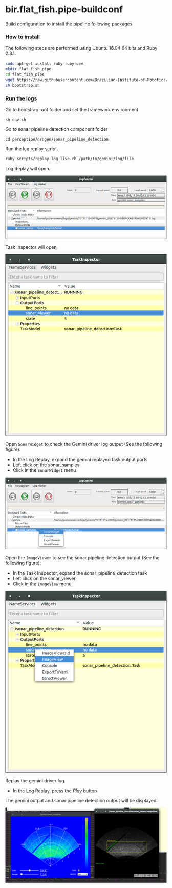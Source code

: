 # bir.flat_fish.pipe-buildconf
 Build configuration to install the pipeline following packages

### How to install

The following steps are performed using Ubuntu 16.04 64 bits and Ruby 2.3.1.

```sh
sudo apt-get install ruby ruby-dev
mkdir flat_fish_pipe
cd flat_fish_pipe
wget https://raw.githubusercontent.com/Brazilian-Institute-of-Robotics/bir.flat_fish.pipe-buildconf/master/bootstrap.sh?token=AHgaOhXD9mb-5yfnKJt3uL9el2NjpdDYks5bV2E8wA%3D%3D -O bootstrap.sh
sh bootstrap.sh
```

### Run the logs

Go to bootstrap root folder and set the framework environment

```
sh env.sh
```

Go to sonar pipeline detection component folder

```
cd perception/orogen/sonar_pipeline_detection
```

Run the log replay script.

```sh
ruby scripts/replay_log_live.rb /path/to/gemini/log/file
```

Log Replay will open.

![Log Replay UI](https://github.com/Brazilian-Institute-of-Robotics/bir.flat_fish.pipe-buildconf/blob/master/docs/log_replay.png)

Task Inspector will open.

![Task Inspector](https://github.com/Brazilian-Institute-of-Robotics/bir.flat_fish.pipe-buildconf/blob/master/docs/task_inspector.png)

Open `SonarWidget` to check the Gemini driver log output (See the following figure):
* In the Log Replay, expand the gemini replayed task output ports
* Left click on the sonar_samples
* Click in the `SonarWidget` menu

![SonarWidget Menu](https://github.com/Brazilian-Institute-of-Robotics/bir.flat_fish.pipe-buildconf/blob/master/docs/sonar_widget.png)

Open the `ImageViewer` to see the sonar pipeline detection output (See the following figure):
* In the Task Inspector, expand the sonar_pipeline_detection task
* Left click on the sonar_viewer
* Click in the `ImageView` menu

![ImageViewer Menu](https://github.com/Brazilian-Institute-of-Robotics/bir.flat_fish.pipe-buildconf/blob/master/docs/image_viewer.png)

Replay the gemini driver log.
* In the Log Replay, press the *Play* button

The gemini output and sonar pipeline detection output will be displayed.

![Output](https://github.com/Brazilian-Institute-of-Robotics/bir.flat_fish.pipe-buildconf/blob/master/docs/output.png)

